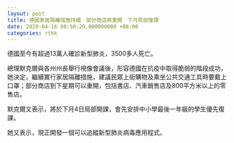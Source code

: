```yaml
---
layout: post
title: 德國家居隔離措施持續　部分商店將重開　下月局部復課
date: 2020-04-16 00:50:29.000000000 +08:00
categories: rthk
---
```


德國至今有超過13萬人確診新型肺炎，3500多人死亡。

總理默克爾與各州州長舉行視像會議後，形容德國在抗疫中取得脆弱的階段成功，她決定，繼續實行家居隔離措施，建議民眾上街購物及乘坐公共交通工具時要戴上口罩；部分商店到下星期可以重開，包括書店、汽車銷售店及800平方米以上的零售店。

默克爾又表示，將於下月4日局部開課，會先安排中小學最後一年級的學生優先復課。

她又表示，現正開發一個可以追縱新型肺炎病毒應用程式。
